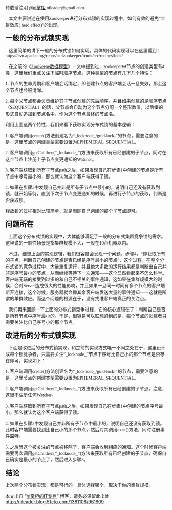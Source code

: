 <p> </p>
<p><span style="font-family: 'Comic Sans MS';">转载请注明 </span><a href="http://weibo.com/nileader" target="_blank"><span style="font-family: 'Comic Sans MS';">@ni掌柜</span></a><span style="font-family: 'Comic Sans MS';">&nbsp;nileader@gmail.com</span></p> 
<p><span style="font-family: 'Comic Sans MS';">&nbsp; &nbsp;本文主要讲述在使用ZooKeeper进行分布式锁的实现过程中，如何有效的避免“羊群效应( herd effect)”的出现。</span></p> 
<p><strong><span style="font-size: 22px;"><span style="font-family: 'Comic Sans MS';">一般的分布式锁实现</span></span></strong></p> 
<p><span style="font-family: 'Comic Sans MS';">&nbsp; &nbsp;这里简单的讲下一般的分布式锁如何实现。具体的代码实现可以在这里看到： https://svn.apache.org/repos/asf/zookeeper/trunk/src/recipes/lock/</span></p> 
<p><span style="font-family: 'Comic Sans MS';">&nbsp; &nbsp;在之前的《<a href="http://nileader.blog.51cto.com/1381108/946788" target="_blank">ZooKeepe数据模型</a>》一文中提到过，zookeeper中节点的创建类型有4类，这里我们重点关注下临时顺序节点。这种类型的节点有几下几个特性：</span></p> 
<p><span style="font-family: 'Comic Sans MS';">1.&nbsp;节点的生命周期和客户端会话绑定，即创建节点的客户端会话一旦失效，那么这个节点也会被清除。</span></p> 
<p><span style="font-family: 'Comic Sans MS';">2.&nbsp;每个父节点都会负责维护其子节点创建的先后顺序，并且如果创建的是顺序节点（SEQUENTIAL）的话，父节点会自动为这个节点分配一个整形数值，以后缀的形式自动追加到节点名中，作为这个节点最终的节点名。</span></p> 
<p><span style="font-family: 'Comic Sans MS';">利用上面这两个特性，我们来看下获取实现分布式锁的基本逻辑：</span></p> 
<p><span style="font-family: 'Comic Sans MS';">1.&nbsp;客户端调用create()方法创建名为“_locknode_/guid-lock-”的节点，需要注意的是，这里节点的创建类型需要设置为EPHEMERAL_SEQUENTIAL。</span></p> 
<p><span style="font-family: 'Comic Sans MS';">2.&nbsp;客户端调用getChildren(“_locknode_”)方法来获取所有已经创建的子节点，同时在这个节点上注册上子节点变更通知的Watcher。</span></p> 
<p><span style="font-family: 'Comic Sans MS';">3.&nbsp;客户端获取到所有子节点path之后，如果发现自己在步骤1中创建的节点是所有节点中序号最小的，那么就认为这个客户端获得了锁。</span></p> 
<p><span style="font-family: 'Comic Sans MS';">4.&nbsp;如果在步骤3中发现自己并非是所有子节点中最小的，说明自己还没有获取到锁，就开始等待，直到下次子节点变更通知的时候，再进行子节点的获取，判断是否获取锁。</span></p> 
<p><span style="font-family: 'Comic Sans MS';">释放锁的过程相对比较简单，就是删除自己创建的那个子节点即可。</span></p> 
<p><span style="font-size: 22px;"><strong><span style="font-family: 'Comic Sans MS';">问题所在</span></strong></span></p> 
<p><span style="font-family: 'Comic Sans MS';">&nbsp; &nbsp;上面这个分布式锁的实现中，大体能够满足了一般的分布式集群竞争锁的需求。这里说的一般性场景是指集群规模不大，一般在10台机器以内。</span></p> 
<p><span style="font-family: 'Comic Sans MS';">&nbsp; &nbsp;不过，细想上面的实现逻辑，我们很容易会发现一个问题，步骤4，“即获取所有的子点，判断自己创建的节点是否已经是序号最小的节点”，这个过程，在整个分布式锁的竞争过程中，大量重复运行，并且绝大多数的运行结果都是判断出自己并非是序号最小的节点，从而继续等待下一次通知&#x2014;&#x2014;这个显然看起来不怎么科学。客户端无端的接受到过多的和自己不相关的事件通知，这如果在集群规模大的时候，会对Server造成很大的性能影响，并且如果一旦同一时间有多个节点的客户端断开连接，这个时候，服务器就会像其余客户端发送大量的事件通知&#x2014;&#x2014;这就是所谓的羊群效应。而这个问题的根源在于，没有找准客户端真正的关注点。</span></p> 
<p><span style="font-family: 'Comic Sans MS';">&nbsp; &nbsp;我们再来回顾一下上面的分布式锁竞争过程，它的核心逻辑在于：判断自己是否是所有节点中序号最小的。于是，很容易可以联想的到的是，每个节点的创建者只需要关注比自己序号小的那个节点。</span></p> 
<p><span style="font-size: 22px;"><strong><span style="font-family: 'Comic Sans MS';">改进后的分布式锁实现</span></strong></span></p> 
<p><span style="font-family: 'Comic Sans MS';">&nbsp; &nbsp;下面是改进后的分布式锁实现，和之前的实现方式唯一不同之处在于，这里设计成每个锁竞争者，只需要关注”_locknode_”节点下序号比自己小的那个节点是否存在即可。实现如下：</span></p> 
<p><span style="font-family: 'Comic Sans MS';">1.&nbsp;客户端调用create()方法创建名为“_locknode_/guid-lock-”的节点，需要注意的是，这里节点的创建类型需要设置为EPHEMERAL_SEQUENTIAL。</span></p> 
<p><span style="font-family: 'Comic Sans MS';">2.&nbsp;客户端调用getChildren(“_locknode_”)方法来获取所有已经创建的子节点，注意，这里不注册任何Watcher。&nbsp;</span></p> 
<p><span style="font-family: 'Comic Sans MS';">3.&nbsp;客户端获取到所有子节点path之后，如果发现自己在步骤1中创建的节点序号最小，那么就认为这个客户端获得了锁。</span></p> 
<p><span style="font-family: 'Comic Sans MS';">4.&nbsp;如果在步骤3中发现自己并非所有子节点中最小的，说明自己还没有获取到锁。此时客户端需要找到比自己小的那个节点，然后对其调用exist()方法，同时注册事件监听。</span></p> 
<p><span style="font-family: 'Comic Sans MS';">5.&nbsp;之后当这个被关注的节点被移除了，客户端会收到相应的通知。这个时候客户端需要再次调用getChildren(“_locknode_”)方法来获取所有已经创建的子节点，确保自己确实是最小的节点了，然后进入步骤3。&nbsp;</span></p> 
<p><span style="font-size: 22px;"><strong><span style="font-family: 'Comic Sans MS';">结论</span></strong></span></p> 
<p><span style="font-family: 'Comic Sans MS';">上次两个分布锁实现，都是可行的。具体选择哪个，取决于你的集群规模。</span></p> 
<p></p>
<p>本文出自 “<a href="http://nileader.blog.51cto.com">ni掌柜的IT专栏</a>” 博客，请务必保留此出处<a href="http://nileader.blog.51cto.com/1381108/961809">http://nileader.blog.51cto.com/1381108/961809</a></p>
